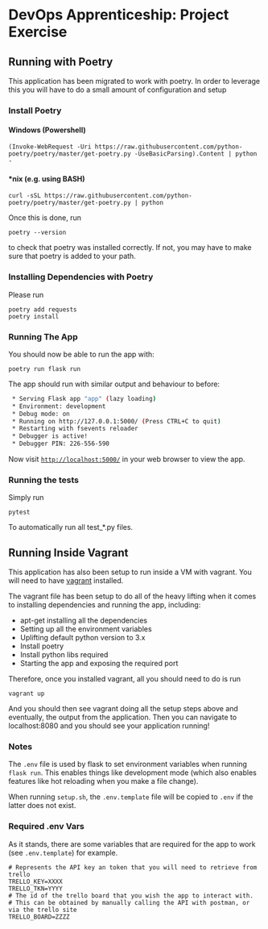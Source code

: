 # DevOps Apprenticeship: Project Exercise

## Running with Poetry
This application has been migrated to work with poetry. In order to leverage this you will have to do a small amount of
configuration and setup

### Install Poetry

#### Windows (Powershell)
    (Invoke-WebRequest -Uri https://raw.githubusercontent.com/python-poetry/poetry/master/get-poetry.py -UseBasicParsing).Content | python -

#### *nix (e.g. using BASH)
    curl -sSL https://raw.githubusercontent.com/python-poetry/poetry/master/get-poetry.py | python
    
Once this is done, run
    
    poetry --version
to check that poetry was installed correctly. If not, you may have to make sure that poetry is added to your path.

### Installing Dependencies with Poetry
Please run

    poetry add requests
    poetry install
    
### Running The App
You should now be able to run the app with:

    poetry run flask run
The app should run with similar output and behaviour to before:
```bash
 * Serving Flask app "app" (lazy loading)
 * Environment: development
 * Debug mode: on
 * Running on http://127.0.0.1:5000/ (Press CTRL+C to quit)
 * Restarting with fsevents reloader
 * Debugger is active!
 * Debugger PIN: 226-556-590
```
Now visit [`http://localhost:5000/`](http://localhost:5000/) in your web browser to view the app.

### Running the tests
Simply run

    pytest

To automatically run all test_*.py files. 

## Running Inside Vagrant
This application has also been setup to run inside a VM with vagrant. You will need to have [vagrant](https://www.vagrantup.com/)
installed.

The vagrant file has been setup to do all of the heavy lifting when it comes to installing dependencies and running the
app, including:
- apt-get installing all the dependencies
- Setting up all the environment variables
- Uplifting default python version to 3.x
- Install poetry
- Install python libs required
- Starting the app and exposing the required port

Therefore, once you installed vagrant, all you should need to do is run

    vagrant up

And you should then see vagrant doing all the setup steps above and eventually, the output from the application.
Then you can navigate to localhost:8080 and you should see your application running!

### Notes

The `.env` file is used by flask to set environment variables when running `flask run`. This enables things like
development mode (which also enables features like hot reloading when you make a file change).

When running `setup.sh`, the `.env.template` file will be copied to `.env` if the latter does not exist.

### Required .env Vars
As it stands, there are some variables that are required for the app to work (see `.env.template`) for example.
    
    # Represents the API key an token that you will need to retrieve from trello
    TRELLO_KEY=XXXX
    TRELLO_TKN=YYYY
    # The id of the trello board that you wish the app to interact with.
    # This can be obtained by manually calling the API with postman, or via the trello site
    TRELLO_BOARD=ZZZZ
